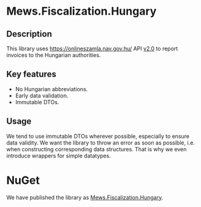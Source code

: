 # Mews.Fiscalization.Hungary

## Description
This library uses https://onlineszamla.nav.gov.hu/ API [v2.0](https://onlineszamla.nav.gov.hu/dokumentaciok) to report invoices to the Hungarian authorities.

## Key features
- No Hungarian abbreviations.
- Early data validation.
- Immutable DTOs.

## Usage
We tend to use immutable DTOs wherever possible, especially to ensure data validity.
We want the library to throw an error as soon as possible, i.e. when constructing corresponding data structures.
That is why we even introduce wrappers for simple datatypes.

# NuGet

We have published the library as [Mews.Fiscalization.Hungary](https://www.nuget.org/packages/Mews.Fiscalization.Hungary/).
